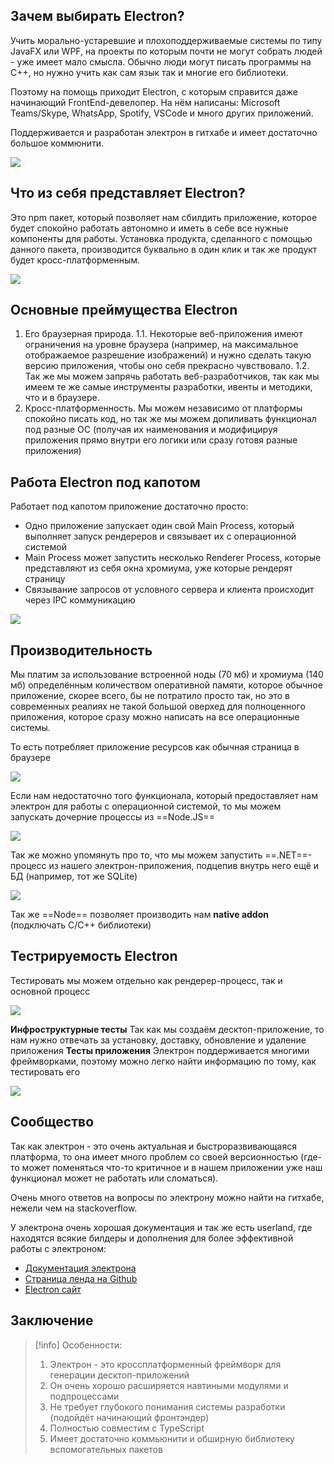 ## Зачем выбирать Electron?

Учить морально-устаревшие и плохоподдерживаемые системы по типу JavaFX или WPF, на проекты по которым почти не могут собрать людей - уже имеет мало смысла. Обычно люди могут писать программы на C++, но нужно учить как сам язык так и многие его библиотеки.

Поэтому на помощь приходит Electron, с которым справится даже начинающий FrontEnd-девелопер.
На нём написаны: Microsoft Teams/Skype, WhatsApp, Spotify, VSCode и много других приложений.

Поддерживается и разработан электрон в гитхабе и имеет достаточно большое коммюнити.

![](_png/67ccf1c11e9d3ad94cedac211488a412.png)

## Что из себя представляет Electron?

Это npm пакет, который позволяет нам сбилдить приложение, которое будет спокойно работать автономно и иметь в себе все нужные компоненты для работы.
Установка продукта, сделанного с помощью данного пакета, производится буквально в один клик и так же продукт будет кросс-платформенным.

![](_png/8583ab2cb902b1c8b5008dcdc12cf87b.png)

## Основные преймущества Electron

1. Его браузерная природа.
   1.1. Некоторые веб-приложения имеют ограничения на уровне браузера (например, на максимальное отображаемое разрешение изображений) и нужно сделать такую версию приложения, чтобы оно себя прекрасно чувствовало.
   1.2. Так же мы можем запрячь работать веб-разработчиков, так как мы имеем те же самые инструменты разработки, ивенты и методики, что и в браузере.
2. Кросс-платформенность.
   Мы можем независимо от платформы спокойно писать код, но так же мы можем допиливать функционал под разные ОС (получая их наименования и модифицируя приложения прямо внутри его логики или сразу готовя разные приложения)

## Работа Electron под капотом

Работает под капотом приложение достаточно просто:

- Одно приложение запускает один свой Main Process, который выполняет запуск рендереров и связывает их с операционной системой
- Main Process может запустить несколько Renderer Process, которые представляют из себя окна хромиума, уже которые рендерят страницу
- Связывание запросов от условного сервера и клиента происходит через IPC коммуникацию

![](_png/a569297d4c1a50d8c0ebc071cc92e4a1.png)

## Производительность

Мы платим за использование встроенной ноды (70 мб) и хромиума (140 мб) определённым количеством оперативной памяти, которое обычное приложение, скорее всего, бы не потратило просто так, но это в современных реалиях не такой большой оверхед для полноценного приложения, которое сразу можно написать на все операционные системы.

То есть потребляет приложение ресурсов как обычная страница в браузере

![](_png/e10ec4151f48c1a1e642a655990c25ad.png)

Если нам недостаточно того функционала, который предоставляет нам электрон для работы с операционной системой, то мы можем запускать дочерние процессы из ==Node.JS==

![](_png/4d66f207af6f465bcf196d2e46261599.png)

Так же можно упомянуть про то, что мы можем запустить ==.NET==-процесс из нашего электрон-приложения, подцепив внутрь него ещё и БД (например, тот же SQLite)

![](_png/c48c8ed3936ba746428ffd38496a19cd.png)

Так же ==Node== позволяет производить нам **native addon** (подключать C/C++ библиотеки)

## Тестрируемость Electron

Тестировать мы можем отдельно как рендерер-процесс, так и основной процесс

![](_png/6b159a9f22783fd6de2b1e307f4fa76a.png)

**Инфроструктурные тесты**
Так как мы создаём десктоп-приложение, то нам нужно отвечать за установку, доставку, обновление и удаление приложения
**Тесты приложения**
Электрон поддерживается многими фреймворками, поэтому можно легко найти информацию по тому, как тестировать его

![](_png/7408739fcdb68141baaac5fc4f20b54f.png)

## Сообщество

Так как электрон - это очень актуальная и быстроразвивающаяся платформа, то она имеет много проблем со своей версионностью (где-то может поменяться что-то критичное и в нашем приложении уже наш функционал может не работать или сломаться).

Очень много ответов на вопросы по электрону можно найти на гитхабе, нежели чем на stackoverflow.

У электрона очень хорошая документация и так же есть userland, где находятся всякие билдеры и дополнения для более эффективной работы с электроном:

- [Документация электрона](https://www.electronjs.org/)
- [Страница ленда на Github](https://github.com/electron-userland)
- [Electron сайт](https://www.electronjs.org/userland)

## Заключение

> [!info] Особенности:
>
> 1. Электрон - это кроссплатформенный фреймворк для генерации десктоп-приложений
> 2. Он очень хорошо расширяется навтиными модулями и подпроцессами
> 3. Не требует глубокого понимания системы разработки (подойдёт начинающий фронтэндер)
> 4. Полностью совместим с TypeScript
> 5. Имеет достаточно коммьюнити и обширную библиотеку вспомогательных пакетов
